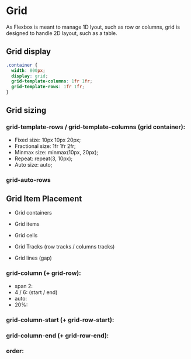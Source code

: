# Grid
As Flexbox is meant to manage 1D lyout, such as row or columns, grid is designed to handle 2D layout, such as a table.

## Grid display
```css
.container {
  width: 800px;
  display: grid;
  grid-template-columns: 1fr 1fr;
  grid-template-rows: 1fr 1fr;
}
```


## Grid sizing

### grid-template-rows / grid-template-columns (grid container):
- Fixed size: 10px 10px 20px;
- Fractional size: 1fr 1fr 2fr;
- Minmax size: minmax(10px, 20px);
- Repeat: repeat(3, 10px);
- Auto size: auto;

### grid-auto-rows



## Grid Item Placement

- Grid containers
- Grid items

- Grid cells
- Grid Tracks (row tracks / columns tracks)

- Grid lines (gap)

### grid-column (+ grid-row):
- span 2:
- 4 / 6: (start / end)
- auto:
- 20%:
### grid-column-start (+ grid-row-start):


### grid-column-end (+ grid-row-end):


### order:
